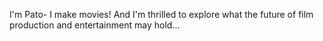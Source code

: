 I'm Pato- I make movies! And I'm thrilled to explore what the future of film production and entertainment may hold...
